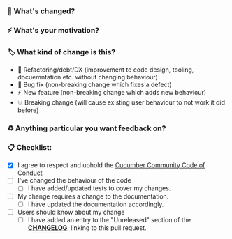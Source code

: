 <!---
Thanks for helping to make Cucumber better! 💖

You can feel free to open a "Draft" status pull request if you're not ready for feedback yet.

Don't worry about getting everything perfect! We're here to help and will coach you through
to getting your pull request ready to merge.

The prompts below are for guidance to help you describe your change in a way that is most 
likely to make sense to other people when they are reviewing it. Still, it's just a guide, 
so feel free to delete anything that doesn't feel appropriate, and add anything additional 
that seems like it would probide useful context. 👏🏻
-->

### 🤔 What's changed?

<!-- Describe your changes in detail -->

### ⚡️ What's your motivation? 

<!-- 
What motivated you to propose this change? Does it fix a bug? Add a new feature?
If it fixes an open issue, you can link to the issue here, e.g. "Fixes #99"
-->

### 🏷️ What kind of change is this?

<!--- Delete any options that are not relevant -->

- :bank: Refactoring/debt/DX (improvement to code design, tooling, docuemntation etc. without changing behaviour)
- :bug: Bug fix (non-breaking change which fixes a defect)
- :zap: New feature (non-breaking change which adds new behaviour)
- :boom: Breaking change (will cause existing user behaviour to not
  work it did before)

### ♻️ Anything particular you want feedback on?

<!-- 
Is there anything in this change you're unsure about, or would 
particularly like reviewers to give you feedback on?
-->

### 📋 Checklist:

<!--- 
This is to help you remember all the little things we often forget to do!

Feel free to delete any tasks that are not relevant, or add new ones.
-->

- [x] I agree to respect and uphold the [Cucumber Community Code of Conduct](https://cucumber.io/conduct/)
- [ ] I've changed the behaviour of the code
  - [ ] I have added/updated tests to cover my changes.
- [ ] My change requires a change to the documentation.
  - [ ] I have updated the documentation accordingly.
- [ ] Users should know about my change
  - [ ] I have added an entry to the "Unreleased" section of the [**CHANGELOG**](../CHANGELOG.md), linking to this pull request.

<!-- 
Edit this template here: 

https://github.com/cucumber/.github/edit/main/.github/PULL_REQUEST_TEMPLATE.md
-->
